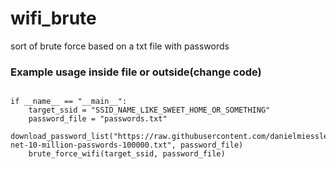 # wifi_brute
sort of brute force based on a txt file with passwords

### Example usage inside file or outside(change code)

```

if __name__ == "__main__":
    target_ssid = "SSID_NAME_LIKE_SWEET_HOME_OR_SOMETHING"
    password_file = "passwords.txt"
    download_password_list("https://raw.githubusercontent.com/danielmiessler/SecLists/master/Passwords/xato-net-10-million-passwords-100000.txt", password_file)
    brute_force_wifi(target_ssid, password_file)
```
